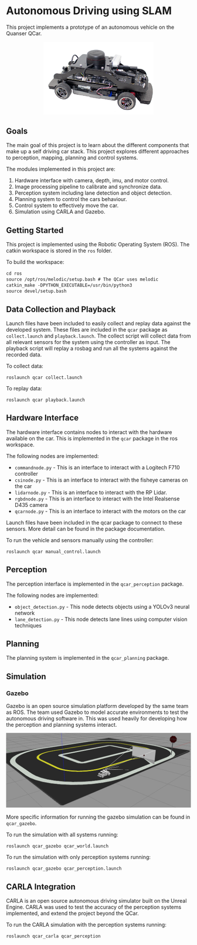 # Autonomous Driving using SLAM

This project implements a prototype of an autonomous vehicle on the Quanser QCar.

<p align="center">
    <img width="300px" src="./doc/img/qcar.png" />
</p>

## Goals
The main goal of this project is to learn about the different components that make up a self driving car stack. This project explores different approaches to perception, mapping, planning and control systems. 

The modules implemented in this project are:
1. Hardware interface with camera, depth, imu, and motor control.
2. Image processing pipeline to calibrate and synchronize data.
2. Perception system including lane detection and object detection.
3. Planning system to control the cars behaviour.
4. Control system to effectively move the car.
5. Simulation using CARLA and Gazebo.

## Getting Started
This project is implemented using the Robotic Operating System (ROS). The catkin workspace is stored in the `ros` folder. 

To build the workspace:
```
cd ros
source /opt/ros/melodic/setup.bash # The QCar uses melodic
catkin_make -DPYTHON_EXECUTABLE=/usr/bin/python3
source devel/setup.bash
```

## Data Collection and Playback
Launch files have been included to easily collect and replay data against the developed system. These files are included in the `qcar` package as `collect.launch` and `playback.launch`. The collect script will collect data from all relevant sensors for the system using the controller as input. The playback script will replay a rosbag and run all the systems against the recorded data.

To collect data:
```
roslaunch qcar collect.launch
```

To replay data:
```
roslaunch qcar playback.launch
```

## Hardware Interface
The hardware interface contains nodes to interact with the hardware available on the car. This is implemented in the `qcar` package in the ros workspace. 

The following nodes are implemented:
- `commandnode.py` - This is an interface to interact with a Logitech F710 controller
- `csinode.py` - This is an interface to interact with the fisheye cameras on the car
- `lidarnode.py` - This is an interface to interact with the RP Lidar.
- `rgbdnode.py` - This is an interface to interact with the Intel Realsense D435 camera
- `qcarnode.py` - This is an interface to interact with the motors on the car

Launch files have been included in the qcar package to connect to these sensors. More detail can be found in the package documentation. 

To run the vehicle and sensors manually using the controller:
```
roslaunch qcar manual_control.launch
```

## Perception
The perception interface is implemented in the `qcar_perception` package.

The following nodes are implemented: 
- `object_detection.py` - This node detects objects using a YOLOv3 neural network 
- `lane_detection.py` - This node detects lane lines using computer vision techniques

## Planning
The planning system is implemented in the `qcar_planning` package.


## Simulation
### Gazebo
Gazebo is an open source simulation platform developed by the same team as ROS. The team used Gazebo to model accurate environments to test the autonomous driving software in. This was used heavily for developing how the perception and planning systems interact. 

<p align="center">
    <img width="800px" src="./doc/img/gazebo.png" />
</p>

More specific information for running the gazebo simulation can be found in `qcar_gazebo`.

To run the simulation with all systems running:
```
roslaunch qcar_gazebo qcar_world.launch
```

To run the simulation with only perception systems running:
```
roslaunch qcar_gazebo qcar_perception.launch
```

## CARLA Integration
CARLA is an open source autonomous driving simulator built on the Unreal Engine. CARLA was used to test the accuracy of the perception systems implemented, and extend the project beyond the QCar. 

To run the CARLA simulation with the perception systems running:
```
roslaunch qcar_carla qcar_perception
```
